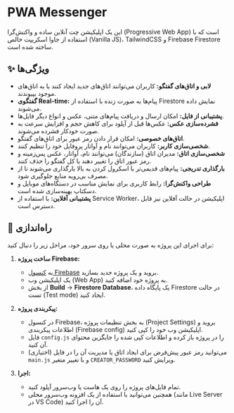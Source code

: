 # PWA Messenger

این یک اپلیکیشن چت آنلاین ساده و واکنش‌گرا (Progressive Web App) است که با استفاده از جاوا اسکریپت خالص (Vanilla JS)، TailwindCSS و Firebase Firestore ساخته شده است.

## ✨ ویژگی‌ها

- **لابی و اتاق‌های گفتگو:** کاربران می‌توانند اتاق‌های جدید ایجاد کنند یا به اتاق‌های موجود بپیوندند.
- **گفتگوی Real-time:** پیام‌ها به صورت زنده با استفاده از Firestore نمایش داده می‌شوند.
- **پشتیبانی از فایل:** امکان ارسال و دریافت پیام‌های متنی، عکس و انواع دیگر فایل‌ها.
- **فشرده‌سازی عکس:** عکس‌ها قبل از آپلود برای کاهش حجم و افزایش سرعت به صورت خودکار فشرده می‌شوند.
- **اتاق‌های خصوصی:** امکان قرار دادن رمز عبور برای اتاق‌های گفتگو.
- **شخصی‌سازی کاربر:** کاربران می‌توانند نام و آواتار پروفایل خود را تنظیم کنند.
- **شخصی‌سازی اتاق:** مدیران اتاق (سازندگان) می‌توانند نام، آواتار، عکس پس‌زمینه و رمز عبور اتاق را تغییر دهند یا کل گفتگو را حذف کنند.
- **بارگذاری تدریجی:** پیام‌های قدیمی‌تر با اسکرول کردن به بالا بارگذاری می‌شوند تا از مصرف بی‌رویه منابع جلوگیری شود.
- **طراحی واکنش‌گرا:** رابط کاربری برای نمایش مناسب در دستگاه‌های موبایل و دسکتاپ بهینه‌سازی شده است.
- **پشتیبانی آفلاین:** با استفاده از Service Worker، اپلیکیشن در حالت آفلاین نیز قابل دسترس است.

## 🚀 راه‌اندازی

برای اجرای این پروژه به صورت محلی یا روی سرور خود، مراحل زیر را دنبال کنید:

1.  **ساخت پروژه Firebase:**
    *    به [کنسول Firebase](https://console.firebase.google.com/) بروید و یک پروژه جدید بسازید.
    *   یک اپلیکیشن وب (Web App) به پروژه خود اضافه کنید.
    *   از بخش **Build** -> **Firestore Database**، یک پایگاه داده Firestore در حالت تست (Test mode) ایجاد کنید.

2.  **پیکربندی پروژه:**
    *   در کنسول Firebase، به بخش تنظیمات پروژه (Project Settings) بروید و اطلاعات پیکربندی (Firebase config) اپلیکیشن وب خود را کپی کنید.
    *   فایل `config.js` را در پروژه باز کرده و اطلاعات کپی شده را جایگزین محتوای آن کنید.
    *   (اختیاری) می‌توانید رمز عبور پیش‌فرض برای ایجاد اتاق یا مدیریت آن را در فایل `main.js` و با تغییر متغیر `CREATOR_PASSWORD` ویرایش کنید.

3.  **اجرا:**
    *   تمام فایل‌های پروژه را روی یک هاست یا وب‌سرور آپلود کنید.
    *   همچنین می‌توانید با استفاده از یک افزونه وب‌سرور محلی (مانند Live Server در VS Code) آن را اجرا کنید.
